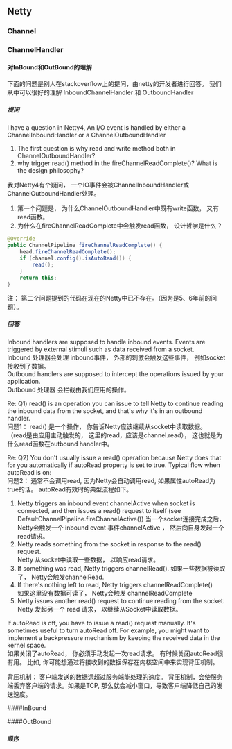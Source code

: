 ## Netty


### Channel

### ChannelHandler



#### 对InBound和OutBound的理解

下面的问题是别人在stackoverflow上的提问，由netty的开发者进行回答。 我们从中可以很好的理解 InboundChannelHandler 和 OutboundHandler
##### 提问
I have a question in Netty4, An I/O event is handled by either a ChannelInboundHandler or a ChannelOutboundHandler

1. The first question is why read and write method both in ChannelOutboundHandler?
2. why trigger read() method in the fireChannelReadComplete()? What is the design philosophy?

我对Netty4有个疑问， 一个IO事件会被ChannelInboundHandler或ChannelOutboundHandler处理。
1. 第一个问题是， 为什么ChannelOutboundHandler中既有write函数， 又有read函数。
2. 为什么在fireChannelReadComplete中会触发read函数， 设计哲学是什么？ 
```java
@Override
public ChannelPipeline fireChannelReadComplete() {
    head.fireChannelReadComplete();
    if (channel.config().isAutoRead()) {
        read();
    }
    return this;
}
```
注： 第二个问题提到的代码在现在的Netty中已不存在。（因为是5、6年前的问题）。 

##### 回答
Inbound handlers are supposed to handle inbound events. Events are triggered by external stimuli such as data received from a socket.   
Inbound 处理器会处理 inbound事件， 外部的刺激会触发这些事件， 例如socket接收到了数据。     
Outbound handlers are supposed to intercept the operations issued by your application.      
Outbound 处理器 会拦截由我们应用的操作。

Re: Q1) read() is an operation you can issue to tell Netty to continue reading the inbound data from the socket, and that's why it's in an outbound handler.    
问题1： read() 是一个操作， 你告诉Netty应该继续从socket中读取数据。 （read是由应用主动触发的， 这里的read，应该是channel.read）， 这也就是为什么read函数在outbound handler中。     

Re: Q2) You don't usually issue a read() operation because Netty does that for you automatically if autoRead property is set to true. Typical flow when autoRead is on:     
问题2： 通常不会调用read, 因为Netty会自动调用read, 如果属性autoRead为true的话。  autoRead有效时的典型流程如下。    
1. Netty triggers an inbound event channelActive when socket is connected, and then issues a read() request to itself (see DefaultChannelPipeline.fireChannelActive())
   当一个socket连接完成之后， Netty会触发一个 inbound event 事件channelActive ， 然后向自身发起一个read请求。      
2. Netty reads something from the socket in response to the read() request.     
   Netty 从socket中读取一些数据， 以响应read请求。     
3. If something was read, Netty triggers channelRead().
   如果一些数据被读取了， Netty会触发channelRead.     
4. If there's nothing left to read, Netty triggers channelReadComplete()        
   如果这里没有数据可读了， Netty会触发 channelReadComplete        
5. Netty issues another read() request to continue reading from the socket.         
   Netty 发起另一个 read 请求， 以继续从Socket中读取数据。

If autoRead is off, you have to issue a read() request manually. It's sometimes useful to turn autoRead off. For example, you might want to implement a backpressure mechanism by keeping the received data in the kernel space.    
如果关闭了autoRead， 你必须手动发起一次read请求。 有时候关闭autoRead很有用。 比如, 你可能想通过将接收到的数据保存在内核空间中来实现背压机制。

背压机制： 客户端发送的数据远超过服务端能处理的速度。 背压机制，会使服务端丢弃客户端的请求。如果是TCP, 那么就会减小窗口，导致客户端降低自己的发送速度。





####InBound


####OutBound


#### 顺序